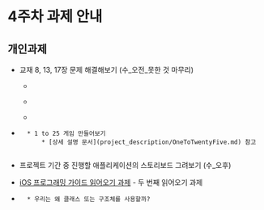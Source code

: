 # 4주차 과제 안내

## 개인과제

* 교재 8, 13, 17장 문제 해결해보기  (수_오전_못한 것 마무리)
	* ~~~8장 : 애니메이션 제어~~~  [완료](https://github.com/iluvdadong/boostcamp_iOS_dadong/tree/master/week1/Quiz) (Next Question 라벨이 사라지는 문제 해결해야함)
	* ~~~13장 : UINavigationController (+12장)~~~ [완료](https://github.com/iluvdadong/boostcamp_iOS_dadong/tree/master/week3/Homepwner)
	* ~~~17장 : 터치 이벤트와 UIResponder (화-오전)~~~
	
* ~~~프로젝트 과제 (화-)~~~   (수_오후_못한 것 마무리)
	* 1 to 25 게임 만들어보기 
		* [상세 설명 문서](project_description/OneToTwentyFive.md) 참고
	
* 프로젝트 기간 중 진행할 애플리케이션의 스토리보드 그려보기 (수_오후)
* [iOS 프로그래밍 가이드 읽어오기 과제](reading/ios_reading_assignment_prog_guide_2.pdf) - 두 번째 읽어오기 과제

* ~~~생각과제~~~
	* 우리는 왜 클래스 또는 구조체를 사용할까?
		
